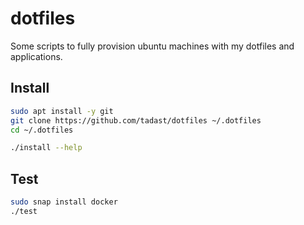 # dotfiles

Some scripts to fully provision ubuntu machines with my dotfiles and applications.

## Install

```bash
sudo apt install -y git
git clone https://github.com/tadast/dotfiles ~/.dotfiles
cd ~/.dotfiles

./install --help
```

## Test

```bash
sudo snap install docker
./test
```
